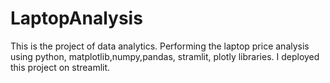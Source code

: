 # LaptopAnalysis
This is the project of data analytics. Performing the laptop price analysis using python, matplotlib,numpy,pandas, stramlit, plotly libraries. I deployed this project on streamlit. 
